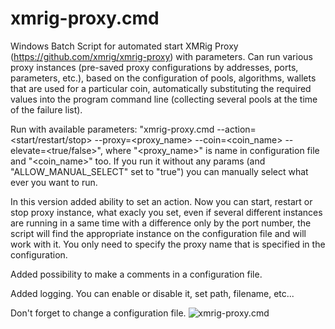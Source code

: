 # xmrig-proxy.cmd
Windows Batch Script for automated start XMRig Proxy (https://github.com/xmrig/xmrig-proxy) with parameters. Can run various proxy instances (pre-saved proxy configurations by addresses, ports, parameters, etc.), based on the configuration of pools, algorithms, wallets that are used for a particular coin, automatically substituting the required values into the program command line (collecting several pools at the time of the failure list).

Run with available parameters: "xmrig-proxy.cmd --action=<start/restart/stop> --proxy=<proxy_name> --coin=<coin_name> --elevate=<true/false>", where "<proxy_name>" is name in configuration file and "<coin_name>" too.
If you run it without any params (and "ALLOW_MANUAL_SELECT" set to "true") you can manually select what ever you want to run.

In this version added ability to set an action. Now you can start, restart or stop proxy instance, what exacly you set, even if several different instances are running in a same time with a difference only by the port number, the script will find the appropriate instance on the configuration file and will work with it. You only need to specify the proxy name that is specified in the configuration.

Added possibility to make a comments in a configuration file.

Added logging. You can enable or disable it, set path, filename, etc...

Don't forget to change a configuration file.
![xmrig-proxy.cmd](https://github.com/equuleus/xmrig-proxy/blob/master/screenshots/xmrig-proxy.cmd.png?raw=true "xmrig-proxy.cmd")
